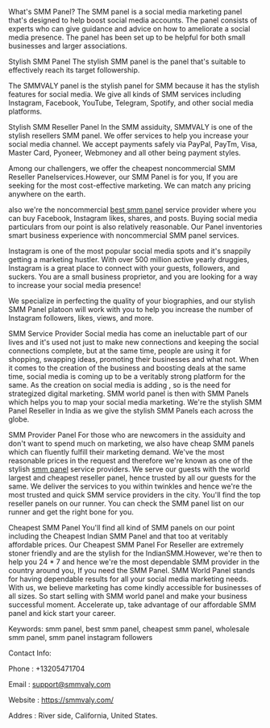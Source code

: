 
What's SMM Panel?
The SMM panel is a social media marketing panel that's designed to help boost social media accounts. The panel consists of experts who can give guidance and advice on how to ameliorate a social media presence. The panel has been set up to be helpful for both small businesses and larger associations.

Stylish SMM Panel
The stylish SMM panel is the panel that's suitable to effectively reach its target followership.

The SMMVALY panel is the stylish panel for SMM because it has the stylish features for social media. We give all kinds of SMM services including Instagram, Facebook, YouTube, Telegram, Spotify, and other social media platforms.

Stylish SMM Reseller Panel
In the SMM assiduity, SMMVALY is one of the stylish resellers SMM panel. We offer services to help you increase your social media channel. We accept payments safely via PayPal, PayTm, Visa, Master Card, Pyoneer, Webmoney and all other being payment styles.

Among our challengers, we offer the cheapest noncommercial SMM Reseller Panelservices.However, our SMM Panel is for you, If you are seeking for the most cost-effective marketing. We can match any pricing anywhere on the earth.

also we're the noncommercial <a href="https://smmvaly.com/">best smm panel</a> service provider where you can buy Facebook, Instagram likes, shares, and posts. Buying social media particulars from our point is also relatively reasonable. Our Panel inventories smart business experience with noncommercial SMM panel services.

Instagram is one of the most popular social media spots and it's snappily getting a marketing hustler. With over 500 million active yearly druggies, Instagram is a great place to connect with your guests, followers, and suckers. You are a small business proprietor, and you are looking for a way to increase your social media presence!

We specialize in perfecting the quality of your biographies, and our stylish SMM Panel platoon will work with you to help you increase the number of Instagram followers, likes, views, and more.

SMM Service Provider
Social media has come an ineluctable part of our lives and it's used not just to make new connections and keeping the social connections complete, but at the same time, people are using it for shopping, swapping ideas, promoting their businesses and what not. When it comes to the creation of the business and boosting deals at the same time, social media is coming up to be a veritably strong platform for the same. As the creation on social media is adding , so is the need for strategized digital marketing. SMM world panel is then with SMM Panels which helps you to map your social media marketing. We're the stylish SMM Panel Reseller in India as we give the stylish SMM Panels each across the globe.

SMM Provider Panel
For those who are newcomers in the assiduity and don't want to spend much on marketing, we also have cheap SMM panels which can fluently fulfill their marketing demand. We've the most reasonable prices in the request and therefore we're known as one of the stylish <a href="https://smmvaly.com/">smm panel</a> service providers. We serve our guests with the world largest and cheapest reseller panel, hence trusted by all our guests for the same. We deliver the services to you within twinkles and hence we're the most trusted and quick SMM service providers in the city. You'll find the top reseller panels on our runner. You can check the SMM panel list on our runner and get the right bone for you.

Cheapest SMM Panel
You'll find all kind of SMM panels on our point including the Cheapest Indian SMM Panel and that too at veritably affordable prices. Our Cheapest SMM Panel For Reseller are extremely stoner friendly and are the stylish for the IndianSMM.However, we're then to help you 24 * 7 and hence we're the most dependable SMM provider in the country around you, If you need the SMM Panel. SMM World Panel stands for having dependable results for all your social media marketing needs. With us, we believe marketing has come kindly accessible for businesses of all sizes. So start selling with SMM world panel and make your business successful moment. Accelerate up, take advantage of our affordable SMM panel and kick start your career.


Keywords:  smm panel, best smm panel, cheapest smm panel, wholesale smm panel, smm panel instagram followers

Contact Info:

Phone	:  +13205471704

Email	:  support@smmvaly.com

Website :  https://smmvaly.com/

Addres	:  River side, California, United States.
